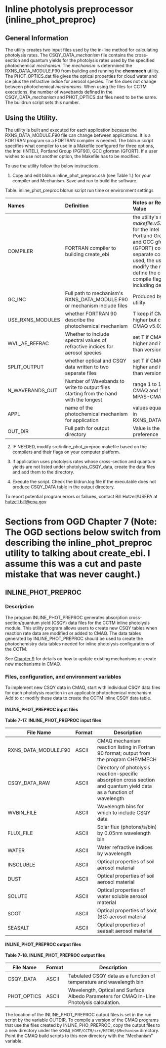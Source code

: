 # Inline photolysis preprocessor (inline_phot_preproc)

##  General Information

The utility creates two input files used by the in-line method for calculating photolysis rates. The CSQY_DATA\_*mechanism* file contains the 
cross-section and quantum yields for the photolysis rates used by the specified photochemical *mechanism*. The *mechanism* is determined the RXNS_DATA_MODULE.F90 from building and running the
 **chemmech** utility. The PHOT_OPTICS.dat file gives the optical properties for cloud water and ice plus the refractive indice for aerosol species. The file does not change between photochemical *mechanisms*.
When using the files for CCTM executions, the number of wavebands defined in the CSQY_DATA\_*mechanism* and PHOT_OPTICS.dat files need to be the same. The buildrun script sets this number.


##  Using the Utility.

The utility is built and executed for each application because the RXNS_DATA_MODULE.F90 file can change between applications. It is a FORTRAN program so a FORTRAN compiler is needed.  The bldrun script specifies what compiler to use in a Makefile configured for three options, the Intel (INTEL), Portland Group (PGF90), GCC gfortran (GFORT). If a user wishes to use not another option, the Makefile has to be modified.

To use the utility follow the below instructions.

1) Copy and edit bldrun.inline_phot_preproc.csh (see Table 1.) for your compiler and Mechanism. Save and run to build the software.

Table. inline_phot_preproc bldrun script run time or environment settings

 |  Names | Definition | Notes or Recommeded Value |      
 |:-----|:-----|:------|     
 |  COMPILER        | FORTRAN compiler to building create_ebi | the utility's makefile, _makefile.v5XX_, is step up for the Intel (INTEL), Portland Group (PGF90) and GCC gfortran (GFORT) compilers. If a separate compiler is to be used, the user has to modify the makefile to define the compiler and its compile flags, recommend including debugging flags| 
 |   GC_INC  | Full path to mechanism's RXNS_DATA_MODULE.F90 or mechanism include files | Produced by CHEMMECH utility | 
 |   USE_RXNS_MODULES  | whether FORTRAN 90 describe the photochemical mechanism | T keep if CMAQ v5.1 or higher but comment out if CMAQ v5.02 and lower |   
 |   WVL_AE_REFRAC  | Whether to include spectral values of refractive indices for aerosol species | set T if CMAQ v5.1 or higher and  if CMAQ lower than version 5.1 |   
 |   SPLIT_OUTPUT   | whether optical and CSQY data written to two separate files | set T if CMAQ v5.1 or higher and  if CMAQ lower than version 5.1 |   
 |   N_WAVEBANDS_OUT   | Number of Wavebands to write to output files starting from the band with the longest | range 1 to 18; use 7 for CMAQ and 11 from MPAS-CMAQ |      
 |   APPL   | name of the photochemical mechanism for application | values equals MECHNAME in RXNS_DATA_MODULE.F90  |  
 |   OUT_DIR    | Full path for output directory | Value is the user's preference | 
 

2)  IF NEEDED, modify src/inline_phot_preproc.makefile based on the compilers and their flags on your computer platform.

3) If application uses photolysis rates whose cross-section and quantum yields are not listed under photolysis_CSQY_data, create the data files and add them to the directory.

4) Execute the script. Check the bldrun.log file if the executable does not produce CSQY_DATA table in the output directory.  

To report potential program errors or failures, contact Bill Hutzell/USEPA at hutzell.bill@epa.gov

# Sections from OGD Chapter 7  (Note: The OGD sections below switch from describing the inline_phot_preproc utility to talking about create_ebi.  I assume this was a cut and paste mistake that was never caught.)

## INLINE_PHOT_PREPROC

### Description

The program INLINE_PHOT_PREPROC generates absorption cross-section/quantum yield (CSQY) data files for the CCTM inline photolysis module. This utility program allows users to create new CSQY tables when reaction rate data are modified or added to CMAQ. The data tables generated by INLINE_PHOT_PREPROC should be used to create the photochemistry data tables needed for inline photolysis configurations of the CCTM.  

See [Chapter 9](CMAQ_OGD_ch09_grid_defn.md) for details on how to update existing mechanisms or create new mechanisms in CMAQ.

### Files, configuration, and environment variables

To implement new CSQY data in CMAQ, start with individual CSQY data files for each photolysis reaction in an applicable photochemical mechanism. Add to or modify these data to create the CCTM inline CSQY data table.

#### INLINE_PHOT_PREPROC input files

<a id=Table7-17></a>

**Table 7-17. INLINE_PHOT_PREPROC input files**

|**File Name**|**Format**|**Description**|
|----------------------------|------------|------------------------------------------------------------|
|RXNS_DATA_MODULE.F90|ASCII|CMAQ mechanism reaction listing in Fortran 90 format; output from the program CHEMMECH|
|CSQY_DATA_RAW|ASCII|Directory of photolysis reaction-specific absorption cross section and quantum yield data as a function of wavelength|
|WVBIN_FILE|ASCII|Wavelength bins for which to include CSQY data|
|FLUX_FILE|ASCII|Solar flux (photons/s/bin) by 0.05nm wavelength bin|
|WATER|ASCII|Water refractive indices by wavelength|
|INSOLUBLE|ASCII|Optical properties of soil aerosol material|
|DUST|ASCII|Optical properties of soil aerosol material|
|SOLUTE|ASCII|Optical properties of water soluble aerosol material|
|SOOT|ASCII|Optical properties of soot (BC) aerosol material|
|SEASALT|ASCII|Optical properties of seasalt aerosol material|

#### INLINE_PHOT_PREPROC output files

<a id=Table7-18></a>

**Table 7‑18. INLINE_PHOT_PREPROC output files**

|File Name|Format|Description|
|----------------|------------|------------------------------------------------------------|
|CSQY_DATA|ASCII|Tabulated CSQY data as a function of temperature and wavelength bin|
|PHOT_OPTICS|ASCII|Wavelength, Optical and Surface Albedo Parameters for CMAQ In-Line Photolysis calculation.|

The location of the INLINE_PHOT_PREPROC output files is set in the run script by the variable OUTDIR. To compile a version of the CMAQ programs that use the files created by INLINE_PHO_PREPROC, copy the output files to a new directory under the `$CMAQ_HOME/CCTM/src/MECHS/$Mechanism` directory. Point the CMAQ build scripts to this new directory with the “Mechanism” variable.
